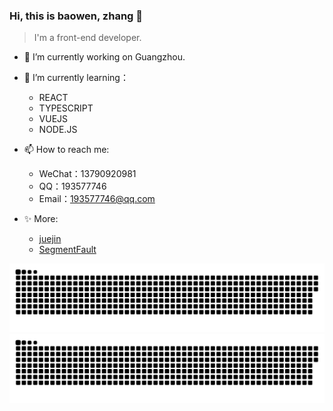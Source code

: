 ### Hi, this is baowen, zhang 👋

> I'm a front-end developer.
 
- 🔭 I’m currently working on Guangzhou.
- 🌱 I’m currently learning：
  - REACT
  - TYPESCRIPT
  - VUEJS
  - NODE.JS

- 📫 How to reach me:
  - WeChat：13790920981
  - QQ：193577746
  - Email：193577746@qq.com
- ✨ More:
   - [juejin](https://juejin.cn/user/1239904848718135)
   - [SegmentFault](https://segmentfault.com/u/kyriewen)

![light](https://raw.githubusercontent.com/zbw-zbw/zbw-zbw/output/github-contribution-grid-snake.svg#gh-light-mode-only)
![dark](https://raw.githubusercontent.com/zbw-zbw/zbw-zbw/output/github-contribution-grid-snake-dark.svg#gh-dark-mode-only)
